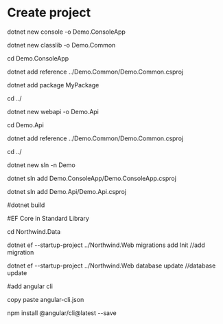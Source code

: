 # Create project

dotnet new console -o Demo.ConsoleApp

dotnet new classlib -o Demo.Common

cd Demo.ConsoleApp

dotnet add reference ../Demo.Common/Demo.Common.csproj

dotnet add package MyPackage

cd ../

dotnet new webapi -o Demo.Api

cd Demo.Api

dotnet add reference ../Demo.Common/Demo.Common.csproj

cd ../

dotnet new sln -n Demo

dotnet sln add Demo.ConsoleApp/Demo.ConsoleApp.csproj

dotnet sln add Demo.Api/Demo.Api.csproj

#dotnet build

#EF Core in Standard Library

cd Northwind.Data

dotnet ef --startup-project ../Northwind.Web migrations add Init  //add migration

dotnet ef --startup-project ../Northwind.Web database update   //database update

#add angular cli

copy paste angular-cli.json

npm install @angular/cli@latest --save
